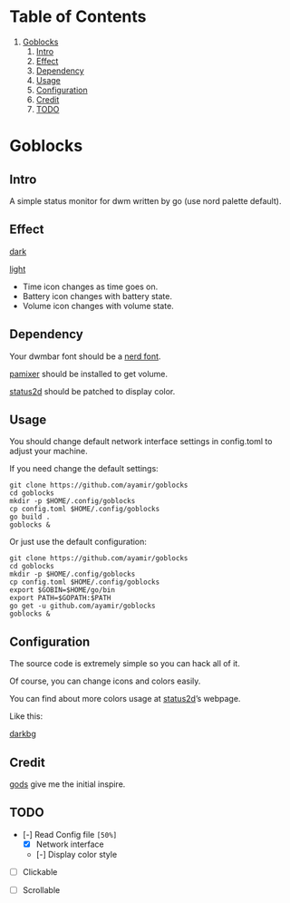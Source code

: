 
# Table of Contents

1.  [Goblocks](#org053a3e6)
    1.  [Intro](#orgb9682a5)
    2.  [Effect](#orgb68acdb)
    3.  [Dependency](#org7fa3a30)
    4.  [Usage](#org3a1cdb4)
    5.  [Configuration](#org289a659)
    6.  [Credit](#org22b9f62)
    7.  [TODO](#org911fdee)


<a id="org053a3e6"></a>

# Goblocks


<a id="orgb9682a5"></a>

## Intro

A simple status monitor for dwm written by go (use nord palette default).


<a id="orgb68acdb"></a>

## Effect

[dark](./shot/dark.png)

[light](./shot/light.png)

-   Time icon changes as time goes on.
-   Battery icon changes with battery state.
-   Volume icon changes with volume state.


<a id="org7fa3a30"></a>

## Dependency

Your dwmbar font should be a [nerd font](https://github.com/ryanoasis/nerd-fonts).

[pamixer](https://github.com/cdemoulins/pamixer) should be installed to get volume.

[status2d](https://dwm.suckless.org/patches/status2d/) should be patched to display color.


<a id="org3a1cdb4"></a>

## Usage

You should change default network interface settings in config.toml to adjust your machine.

If you need change the default settings:

    git clone https://github.com/ayamir/goblocks
    cd goblocks
    mkdir -p $HOME/.config/goblocks
    cp config.toml $HOME/.config/goblocks
    go build .
    goblocks &

Or just use the default configuration:

    git clone https://github.com/ayamir/goblocks
    cd goblocks
    mkdir -p $HOME/.config/goblocks
    cp config.toml $HOME/.config/goblocks
    export $GOBIN=$HOME/go/bin
    export PATH=$GOPATH:$PATH
    go get -u github.com/ayamir/goblocks
    goblocks &


<a id="org289a659"></a>

## Configuration

The source code is extremely simple so you can hack all of it.

Of course, you can change icons and colors easily.

You can find about more colors usage at [status2d](<https://dwm.suckless.org/patches/status2d>)&rsquo;s webpage.

Like this:

[darkbg](./shot/dark_bg.png)


<a id="org22b9f62"></a>

## Credit

[gods](https://github.com/schachmat/gods) give me the initial inspire.


<a id="org911fdee"></a>

## TODO

-   [-] Read Config file <code>[50%]</code>
    -   [X] Network interface
    -   [-] Display color style
-   [ ] Clickable
-   [ ] Scrollable

